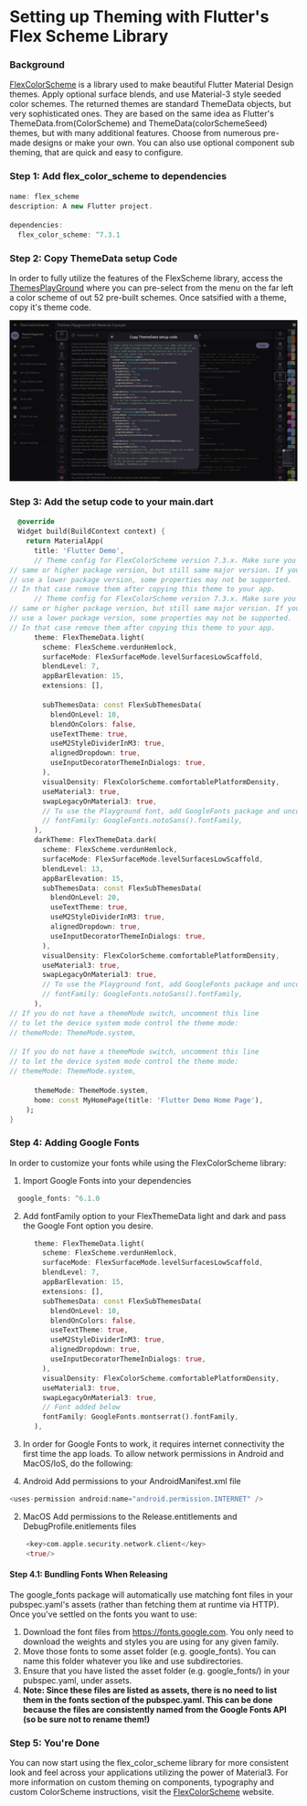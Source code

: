 # Setting up Theming with Flutter's Flex Scheme Library

### Background
[FlexColorScheme](https://pub.dev/packages/flex_color_scheme) is a library used to make beautiful Flutter Material Design themes. Apply optional surface blends, and use Material-3 style seeded color schemes. The returned themes are standard ThemeData objects, but very sophisticated ones. They are based on the same idea as Flutter's ThemeData.from(ColorScheme) and ThemeData(colorSchemeSeed) themes, but with many additional features. Choose from numerous pre-made designs or make your own. You can also use optional component sub theming, that are quick and easy to configure.

### Step 1: Add **flex_color_scheme** to dependencies
``` dart
name: flex_scheme
description: A new Flutter project.

dependencies:
  flex_color_scheme: ^7.3.1
```
### Step 2: Copy ThemeData setup Code
In order to fully utilize the features of the FlexScheme library, access the [ThemesPlayGround](https://rydmike.com/flexcolorscheme/themesplayground-latest/) where you can pre-select from the menu on the far left a color scheme of out 52 pre-built schemes. Once satsified with a theme, copy it's theme code. 

<img src = "../../../images/flex_scheme 2.png" width="800">

### Step 3: Add the setup code to your main.dart

``` dart
  @override
  Widget build(BuildContext context) {
    return MaterialApp(
      title: 'Flutter Demo',
      // Theme config for FlexColorScheme version 7.3.x. Make sure you use
// same or higher package version, but still same major version. If you
// use a lower package version, some properties may not be supported.
// In that case remove them after copying this theme to your app.
      // Theme config for FlexColorScheme version 7.3.x. Make sure you use
// same or higher package version, but still same major version. If you
// use a lower package version, some properties may not be supported.
// In that case remove them after copying this theme to your app.
      theme: FlexThemeData.light(
        scheme: FlexScheme.verdunHemlock,
        surfaceMode: FlexSurfaceMode.levelSurfacesLowScaffold,
        blendLevel: 7,
        appBarElevation: 15,
        extensions: [],

        subThemesData: const FlexSubThemesData(
          blendOnLevel: 10,
          blendOnColors: false,
          useTextTheme: true,
          useM2StyleDividerInM3: true,
          alignedDropdown: true,
          useInputDecoratorThemeInDialogs: true,
        ),
        visualDensity: FlexColorScheme.comfortablePlatformDensity,
        useMaterial3: true,
        swapLegacyOnMaterial3: true,
        // To use the Playground font, add GoogleFonts package and uncomment
        // fontFamily: GoogleFonts.notoSans().fontFamily,
      ),
      darkTheme: FlexThemeData.dark(
        scheme: FlexScheme.verdunHemlock,
        surfaceMode: FlexSurfaceMode.levelSurfacesLowScaffold,
        blendLevel: 13,
        appBarElevation: 15,
        subThemesData: const FlexSubThemesData(
          blendOnLevel: 20,
          useTextTheme: true,
          useM2StyleDividerInM3: true,
          alignedDropdown: true,
          useInputDecoratorThemeInDialogs: true,
        ),
        visualDensity: FlexColorScheme.comfortablePlatformDensity,
        useMaterial3: true,
        swapLegacyOnMaterial3: true,
        // To use the Playground font, add GoogleFonts package and uncomment
        // fontFamily: GoogleFonts.notoSans().fontFamily,
      ),
// If you do not have a themeMode switch, uncomment this line
// to let the device system mode control the theme mode:
// themeMode: ThemeMode.system,

// If you do not have a themeMode switch, uncomment this line
// to let the device system mode control the theme mode:
// themeMode: ThemeMode.system,

      themeMode: ThemeMode.system,
      home: const MyHomePage(title: 'Flutter Demo Home Page'),
    );
}
```

### Step 4: Adding Google Fonts
In order to customize your fonts while using the FlexColorScheme library:

1. Import Google Fonts into your dependencies

``` dart
  google_fonts: ^6.1.0
```
2. Add fontFamily option to your FlexThemeData light and dark and pass the Google Font option you desire. 
``` dart
      theme: FlexThemeData.light(
        scheme: FlexScheme.verdunHemlock,
        surfaceMode: FlexSurfaceMode.levelSurfacesLowScaffold,
        blendLevel: 7,
        appBarElevation: 15,
        extensions: [],
        subThemesData: const FlexSubThemesData(
          blendOnLevel: 10,
          blendOnColors: false,
          useTextTheme: true,
          useM2StyleDividerInM3: true,
          alignedDropdown: true,
          useInputDecoratorThemeInDialogs: true,
        ),
        visualDensity: FlexColorScheme.comfortablePlatformDensity,
        useMaterial3: true,
        swapLegacyOnMaterial3: true,
        // Font added below
        fontFamily: GoogleFonts.montserrat().fontFamily,
      ),
```
3. In order for Google Fonts to work, it requires internet connectivity the first time the app loads. To allow network permissions in Android and MacOS/IoS, do the following: 

1. Android
Add permissions to your AndroidManifest.xml file

``` dart
<uses-permission android:name="android.permission.INTERNET" />
```

2. MacOS
Add permissions to the Release.entitlements and DebugProfile.enitlements files
``` dart
	<key>com.apple.security.network.client</key>
	<true/>
```

#### Step 4.1: Bundling Fonts When Releasing
The google_fonts package will automatically use matching font files in your pubspec.yaml's assets (rather than fetching them at runtime via HTTP). Once you've settled on the fonts you want to use:

1. Download the font files from https://fonts.google.com. You only need to download the weights and styles you are using for any given family.
2. Move those fonts to some asset folder (e.g. google_fonts). You can name this folder whatever you like and use subdirectories.
3. Ensure that you have listed the asset folder (e.g. google_fonts/) in your pubspec.yaml, under assets.
4. **Note: Since these files are listed as assets, there is no need to list them in the fonts section of the pubspec.yaml. This can be done because the files are consistently named from the Google Fonts API (so be sure not to rename them!)**

### Step 5: You're Done
You can now start using the flex_color_scheme library for more consistent look and feel across your applications utilizing the power of Material3. For more information on custom theming on components, typography and custom ColorScheme instructions, visit the [FlexColorScheme](https://pub.dev/packages/flex_color_scheme) website.
